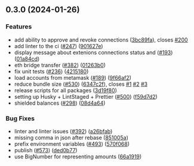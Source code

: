 

## 0.3.0 (2024-01-26)


### Features

* add ability to approve and revoke connections ([3bc89fa](https://github.com/anoma/namada-interface/commit/3bc89fa55aa8eb3e69a993061def9ac4c4c95513)), closes [#200](https://github.com/anoma/namada-interface/issues/200)
* add linter to the ci ([#247](https://github.com/anoma/namada-interface/issues/247)) ([901627e](https://github.com/anoma/namada-interface/commit/901627e3cdb03e7e1fb74dec25227391c64c2b35))
* display message about extenions connections status and ([#193](https://github.com/anoma/namada-interface/issues/193)) ([01a84cd](https://github.com/anoma/namada-interface/commit/01a84cd4331bb3d6c7b9fe781210ab562ab10d73))
* eth bridge transfer ([#382](https://github.com/anoma/namada-interface/issues/382)) ([01263b0](https://github.com/anoma/namada-interface/commit/01263b09de988cbde080776cf8e32c1bb0f0c615))
* fix unit tests ([#236](https://github.com/anoma/namada-interface/issues/236)) ([4215180](https://github.com/anoma/namada-interface/commit/4215180858746aa848be14195e0c85b227390d9d))
* load accounts from metamask ([#189](https://github.com/anoma/namada-interface/issues/189)) ([9f66af2](https://github.com/anoma/namada-interface/commit/9f66af28fa64136a950d8248c965b278cc600e9d))
* reduce bundle size ([#530](https://github.com/anoma/namada-interface/issues/530)) ([6347c2f](https://github.com/anoma/namada-interface/commit/6347c2f81e880aa191bac65f99e9bcaab9128268)), closes [#1](https://github.com/anoma/namada-interface/issues/1) [#2](https://github.com/anoma/namada-interface/issues/2) [#3](https://github.com/anoma/namada-interface/issues/3)
* release scripts for all packages ([3d19f80](https://github.com/anoma/namada-interface/commit/3d19f80f73328c8180e59d39fea6cd7fc96565db))
* setting up Husky + LintStaged + Prettier ([#500](https://github.com/anoma/namada-interface/issues/500)) ([f59d7d2](https://github.com/anoma/namada-interface/commit/f59d7d23acda055b0742a1f4e3ebc9af6b4a3b7b))
* shielded balances ([#298](https://github.com/anoma/namada-interface/issues/298)) ([08d4a64](https://github.com/anoma/namada-interface/commit/08d4a640ff3b72219f9db0e98fd91007f31175c8))


### Bug Fixes

* linter and linter issues ([#392](https://github.com/anoma/namada-interface/issues/392)) ([a26bfab](https://github.com/anoma/namada-interface/commit/a26bfabc5f5bd83bb6a46036fdc2259b2a7fa218))
* missing comma in json after rebase ([851005a](https://github.com/anoma/namada-interface/commit/851005a3327101e83f6be3c9b543eab2053fb08d))
* prefix environment variables ([#493](https://github.com/anoma/namada-interface/issues/493)) ([570f068](https://github.com/anoma/namada-interface/commit/570f068f85bab1446c98aabd89e2f2f73a4a2ade))
* publish ([#573](https://github.com/anoma/namada-interface/issues/573)) ([ded0b77](https://github.com/anoma/namada-interface/commit/ded0b771d807531d4efe5bc0d6ff2549c79321f4))
* use BigNumber for representing amounts ([66a1919](https://github.com/anoma/namada-interface/commit/66a1919a5b8358da0137c9d34784c01d8586b517))
